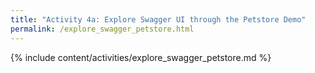 ```yaml
---
title: "Activity 4a: Explore Swagger UI through the Petstore Demo"
permalink: /explore_swagger_petstore.html
---
```


{% include content/activities/explore_swagger_petstore.md %}
